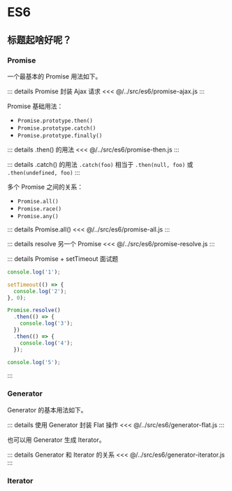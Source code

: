 # ES6
## 标题起啥好呢？
### Promise
一个最基本的 Promise 用法如下。

::: details Promise 封装 Ajax 请求
<<< @/../src/es6/promise-ajax.js
:::

Promise 基础用法：
- `Promise.prototype.then()`
- `Promise.prototype.catch()`
- `Promise.prototype.finally()`

::: details .then() 的用法
<<< @/../src/es6/promise-then.js
:::

::: details .catch() 的用法
`.catch(foo)` 相当于 `.then(null, foo)` 或 `.then(undefined, foo)`
:::

多个 Promise 之间的关系：
- `Promise.all()`
- `Promise.race()`
- `Promise.any()`

::: details Promise.all()
<<< @/../src/es6/promise-all.js
:::

::: details resolve 另一个 Promise
<<< @/../src/es6/promise-resolve.js
:::

::: details Promise + setTimeout 面试题
```javascript
console.log('1');

setTimeout(() => {
  console.log('2');
}, 0);

Promise.resolve()
  .then(() => {
    console.log('3');
  })
  .then(() => {
    console.log('4');
  });

console.log('5');
```
:::

### Generator
Generator 的基本用法如下。

::: details 使用 Generator 封装 Flat 操作
<<< @/../src/es6/generator-flat.js
:::

也可以用 Generator 生成 Iterator。

::: details Generator 和 Iterator 的关系
<<< @/../src/es6/generator-iterator.js
:::

### Iterator

